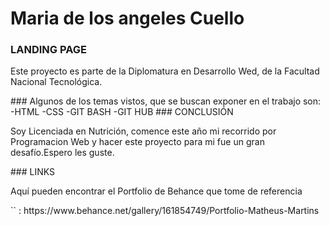 # Maria de los angeles Cuello
###  LANDING PAGE
<p>Este proyecto es parte de la Diplomatura en Desarrollo Wed, de la Facultad Nacional Tecnológica.</p>
### Algunos de los temas vistos, que se buscan exponer en el trabajo son:
-HTML
-CSS
-GIT BASH
-GIT HUB
### CONCLUSIÓN
<p>Soy Licenciada en Nutrición, comence este año mi recorrido por Programacion Web y hacer este proyecto para mi fue un gran desafío.Espero les guste. </p>
### LINKS
<p>Aquí pueden encontrar el Portfolio de Behance que tome de referencia </p>
`<link>` : https://www.behance.net/gallery/161854749/Portfolio-Matheus-Martins

